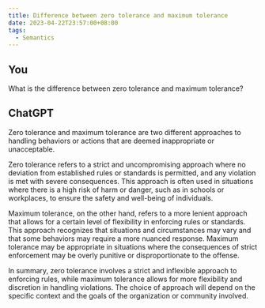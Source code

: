 ```yaml
---
title: Difference between zero tolerance and maximum tolerance
date: 2023-04-22T23:57:00+08:00
tags:
  - Semantics
---
```

## You
What is the difference between zero tolerance and maximum tolerance?

## ChatGPT
Zero tolerance and maximum tolerance are two different approaches to handling behaviors or actions that are deemed inappropriate or unacceptable.

Zero tolerance refers to a strict and uncompromising approach where no deviation from established rules or standards is permitted, and any violation is met with severe consequences. This approach is often used in situations where there is a high risk of harm or danger, such as in schools or workplaces, to ensure the safety and well-being of individuals.

Maximum tolerance, on the other hand, refers to a more lenient approach that allows for a certain level of flexibility in enforcing rules or standards. This approach recognizes that situations and circumstances may vary and that some behaviors may require a more nuanced response. Maximum tolerance may be appropriate in situations where the consequences of strict enforcement may be overly punitive or disproportionate to the offense.

In summary, zero tolerance involves a strict and inflexible approach to enforcing rules, while maximum tolerance allows for more flexibility and discretion in handling violations. The choice of approach will depend on the specific context and the goals of the organization or community involved.